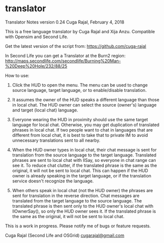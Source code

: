 # translator
Translator Notes
version  0.24
Cuga Rajal, February 4, 2018

This is a free language translator by Cuga Rajal and Xija Anzu.
Compatible with Opensim and Second Life.

Get the latest version of the script from: https://github.com/cuga-rajal

In Second Life you can get a Translator at the Burn2 region:
  http://maps.secondlife.com/secondlife/Burning%20Man-%20Deep%20Hole/232/88/25

How to use:

1) Click the HUD to open the menu. The menu can be used to change
source language, target language, or to enable/disable translation. 

2) It assumes the owner of the HUD speaks a different language than
those in local chat. The HUD owner can select the source (owner's)
language and target (local chat) language.

3) Everyone wearing the HUD in proximity should use the same target
language for local chat. Otherwise, you may get duplication of
translated phrases in  local chat. If two people want to chat in 
languages that are different from local chat, it is best to take that
to private IM to avoid unnecessary translations sent to all nearby.

4) When the HUD owner types in local chat, their chat message is sent
for translation from the source language to the target language.
Translated phrases are sent to local chat with llSay, so everyone in
chat range can see it. To reduce chat clutter, if the translated phrase
is the same as the original, it will not be sent to local chat. This can
happen if the HUD owner is already speaking in the target language, or
if the translation service doesn't recognize the language.

5) When others speak in local chat (not the HUD owner) the phrases are
sent for translation in the reverse direction. Chat messages are
translated from the target language to the source language. The
translated phrase is then sent only to the HUD owner's local chat with
llOwnerSay(), so only the HUD owner sees it. If the translated phrase is
the same as the original, it will not be sent to local chat.

This is a work in progress. Please notify me of bugs or feature requests.

Cuga Rajal (Second Life and OSGrid)
cugarajal@gmail.com
